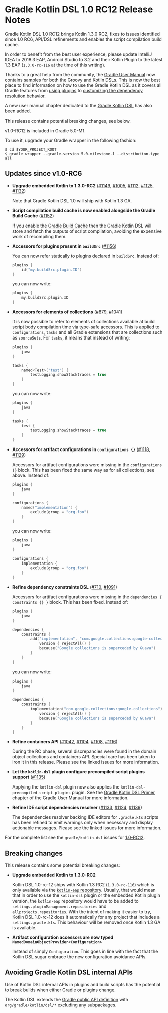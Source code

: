 # Gradle Kotlin DSL 1.0 RC12 Release Notes

Gradle Kotlin DSL 1.0 RC12 brings Kotlin 1.3.0 RC2, fixes to issues identified since 1.0 RC6, API/DSL refinements and enables the script compilation build cache.

In order to benefit from the best user experience, please update IntelliJ IDEA to 2018.3 EAP, Android Studio to 3.2 and their Kotlin Plugin to the latest 1.3 EAP (`1.3.0-rc-116` at the time of this writing).

Thanks to a great help from the community, the [Gradle User Manual](https://docs.gradle.org/5.0-milestone-1/userguide/userguide.html) now contains samples for both the Groovy and Kotlin DSLs. This is now the best place to find information on how to use the Gradle Kotlin DSL as it covers all Gradle features from [using plugins](https://docs.gradle.org/5.0-milestone-1/userguide/plugins.html) to [customizing the dependency resolution behavior](https://docs.gradle.org/5.0-milestone-1/userguide/customizing_dependency_resolution_behavior.html).

A new user manual chapter dedicated to the [Gradle Kotlin DSL](https://docs.gradle.org/5.0-milestone-1/userguide/kotlin_dsl.html) has also been added.

This release contains potential breaking changes, see below.

v1.0-RC12 is included in Gradle 5.0-M1.

To use it, upgrade your Gradle wrapper in the following fashion:

    $ cd $YOUR_PROJECT_ROOT
    $ gradle wrapper --gradle-version 5.0-milestone-1 --distribution-type all

## Updates since v1.0-RC6

* **Upgrade embedded Kotlin to 1.3.0-RC2** ([#1149](https://github.com/gradle/kotlin-dsl/issues/1149), [#1005](https://github.com/gradle/kotlin-dsl/issues/1005), [#1112](https://github.com/gradle/kotlin-dsl/issues/1112), [#1125](https://github.com/gradle/kotlin-dsl/issues/1125), [#1132](https://github.com/gradle/kotlin-dsl/issues/1132))
    
    Note that Gradle Kotlin DSL 1.0 will ship with Kotlin 1.3 GA.

* **Script compilation build cache is now enabled alongside the Gradle Build Cache** ([#1152](https://github.com/gradle/kotlin-dsl/issues/1152))

    If you enable the [Gradle Build Cache](https://docs.gradle.org/5.0-milestone-1/userguide/build_cache.html) then the Gradle Kotlin DSL will store and fetch the outputs of script compilation, avoiding the expensive work of recompiling them.

* **Accessors for plugins present in `buildSrc`** ([#1156](https://github.com/gradle/kotlin-dsl/issues/1156))

    You can now refer statically to plugins declared in `buildSrc`. Instead of:
    
    ```kotlin
    plugins {
        id("my.buildSrc.plugin.ID")
    }
    ```
    
    you can now write:
    
    ```kotlin
    plugins {
        my.buildSrc.plugin.ID
    }
    ```

* **Accessors for elements of collections** ([#879](https://github.com/gradle/kotlin-dsl/issues/879), [#1041](https://github.com/gradle/kotlin-dsl/issues/1041))

    It is now possible to refer to elements of collections available at build script body compilation time via type-safe accessors. This is applied to `configurations`, `tasks` and all Gradle extensions that are collections such as `sourceSets`. For `tasks`, it means that instead of writing:

    ```kotlin
    plugins {
        java
    }
  
    tasks {
        named<Test>("test") {
            testLogging.showStacktraces = true
        }
    }
    ``` 

    you can now write:

    ```kotlin
    plugins {
        java
    }
  
    tasks {
        test {
            testLogging.showStacktraces = true
        }
    }
    ``` 

* **Accessors for artifact configurations in `configurations {}`** ([#1118](https://github.com/gradle/kotlin-dsl/issues/1118), [#1129](https://github.com/gradle/kotlin-dsl/issues/1129))

    Accessors for artifact configurations were missing in the `configurations {}` block. This has been fixed the same way as for all collections, see above. Instead of:
    
    ```kotlin
    plugins {
        java
    }

    configurations {
        named("implementation") {
            exclude(group = "org.foo")
        }
    }
    ```

    you can now write:

    ```kotlin
    plugins {
        java
    }

    configurations {
        implementation {
            exclude(group = "org.foo")
        }
    }
    ```

* **Refine dependency constraints DSL** ([#710](https://github.com/gradle/kotlin-dsl/issues/710), [#1091](https://github.com/gradle/kotlin-dsl/issues/1091))

    Accessors for artifact configurations were missing in the `dependencies { constraints {} }` block. This has been fixed. Instead of:

    ```kotlin
    plugins {
        java
    }

    dependencies {
        constraints {
            add("implementation", "com.google.collections:google-collections") {
                version { rejectAll() }
                because("Google collections is superceded by Guava")
            }
        }
    }
    ```

    you can now write:

    ```kotlin
    plugins {
        java
    }

    dependencies {
        constraints {
            implementation("com.google.collections:google-collections") {
                version { rejectAll() }
                because("Google collections is superceded by Guava")
            }
        }
    }
    ```

* **Refine containers API** ([#1042](https://github.com/gradle/kotlin-dsl/issues/1042), [#1104](https://github.com/gradle/kotlin-dsl/issues/1104), [#1108](https://github.com/gradle/kotlin-dsl/issues/1108), [#1116](https://github.com/gradle/kotlin-dsl/issues/1116))

    During the RC phase, several discrepancies were found in the domain object collections and containers API. Special care has been taken to iron it in this release. Please see the linked issues for more information.

* **Let the `kotlin-dsl` plugin configure precompiled script plugins support** ([#1135](https://github.com/gradle/kotlin-dsl/issues/1135))

    Applying the `kotlin-dsl` plugin now also applies the `kotlin-dsl-precompiled-script-plugins` plugin. See the [Gradle Kotlin DSL Primer](https://docs.gradle.org/5.0-milestone-1/userguide/kotlin_dsl.html) chapter of the Gradle User Manual for more information. 

* **Refine IDE script dependencies resolver** ([#1133](https://github.com/gradle/kotlin-dsl/issues/1133), [#1124](https://github.com/gradle/kotlin-dsl/issues/1124), [#1139](https://github.com/gradle/kotlin-dsl/issues/1139))

    The dependencies resolver backing IDE editors for `.gradle.kts` scripts has been refined to emit warnings only when necessary and display actionable messages. Please see the linked issues for more information.

For the complete list see the `gradle/kotlin-dsl` issues for [1.0-RC12](https://github.com/gradle/kotlin-dsl/issues?utf8=%E2%9C%93&q=milestone%3A1.0-RC12+is%3Aclosed+).

<a name="breaking-changes"></a>
## Breaking changes

This release contains some potential breaking changes:

* **Upgrade embedded Kotlin to 1.3.0-RC2**

    Kotlin DSL 1.0-rc-12 ships with Kotlin 1.3 RC2 (`1.3.0-rc-116`) which is only available via the [`kotlin-eap` repository](https://dl.bintray.com/kotlin/kotlin-eap/).
    Usually, that would mean that in order to use the `kotlin-dsl` plugin or the embedded Kotlin plugin version, the `kotlin-eap` repository would have to be added to `settings.pluginManagement.repositories`
    and `allprojects.repositories`. With the intent of making it easier to try, Kotlin DSL 1.0-rc-12 does it automatically for any project that includes a `settings.gradle.kts`.
    This behaviour will be removed once Kotlin 1.3 GA is available.

* **Artifact configuration accessors are now typed `NamedDomainObjectProvider<Configuration>`**

    Instead of simply `Configuration`. This goes in line with the fact that the Kotlin DSL sugar embrace the new configuration avoidance APIs. 

## Avoiding Gradle Kotlin DSL internal APIs

Use of Kotlin DSL internal APIs in plugins and build scripts has the potential to break builds when either Gradle or plugins change.

The Kotlin DSL extends the [Gradle public API definition](https://docs.gradle.org/5.0-milestone-1/userguide/authoring_maintainable_build_scripts.html#sec:avoiding_gradle_internal_apis) with `org/gradle/kotlin/dsl/*` excluding any subpackages.
